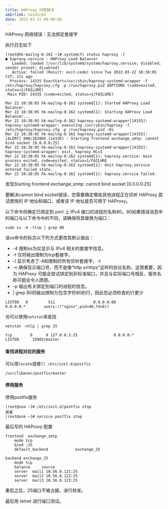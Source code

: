 ```yaml
---
title: HAProxy 问题解决
abbrlink: 5a1d2c0e
date: 2022-03-22 09:00:00
---
```


HAProxy 网络错误：无法绑定套接字

执行日志如下

```
[root@hk-mailng-8-162 ~]# systemctl status haproxy -l
● haproxy.service - HAProxy Load Balancer
   Loaded: loaded (/usr/lib/systemd/system/haproxy.service; disabled; vendor preset: disabled)
   Active: failed (Result: exit-code) since Tue 2022-03-22 10:38:05 CST; 11s ago
  Process: 14335 ExecStart=/usr/sbin/haproxy-systemd-wrapper -f /etc/haproxy/haproxy.cfg -p /run/haproxy.pid $OPTIONS (code=exited, status=1/FAILURE)
 Main PID: 14335 (code=exited, status=1/FAILURE)

Mar 22 10:38:05 hk-mailng-8-162 systemd[1]: Started HAProxy Load Balancer.
Mar 22 10:38:05 hk-mailng-8-162 systemd[1]: Starting HAProxy Load Balancer...
Mar 22 10:38:05 hk-mailng-8-162 haproxy-systemd-wrapper[14335]: haproxy-systemd-wrapper: executing /usr/sbin/haproxy -f /etc/haproxy/haproxy.cfg -p /run/haproxy.pid -Ds
Mar 22 10:38:05 hk-mailng-8-162 haproxy-systemd-wrapper[14335]: [ALERT] 080/103805 (14336) : Starting frontend exchange_smtp: cannot bind socket [0.0.0.0:25]
Mar 22 10:38:05 hk-mailng-8-162 haproxy-systemd-wrapper[14335]: haproxy-systemd-wrapper: exit, haproxy RC=1
Mar 22 10:38:05 hk-mailng-8-162 systemd[1]: haproxy.service: main process exited, code=exited, status=1/FAILURE
Mar 22 10:38:05 hk-mailng-8-162 systemd[1]: Unit haproxy.service entered failed state.
Mar 22 10:38:05 hk-mailng-8-162 systemd[1]: haproxy.service failed.

```

发现Starting frontend exchange_smtp: cannot bind socket [0.0.0.0:25]

要解决cannot bind socket错误，您需要确定哪些其他进程正在侦听 HAProxy 尝试使用的 IP 地址和端口，或者该 IP 地址是否可用于 HAProxy。

以下命令将确定已绑定到 port 上 IPv4 接口的进程的名称80。80如果错误消息中的端口与以下命令中的不同，请确保将其替换为端口：

```
sudo ss -4 -tlnp | grep 80
```

该ss命令的标志以下列方式更改其默认输出：

- -4 限制ss为仅显示与 IPv4 相关的套接字信息。
- -t 仅将输出限制为tcp套接字。
- -l 显示考虑了-4和限制的所有侦听套接字。-t
- -n 确保显示端口号，而不是像“http orhttps”这样的协议名称。这很重要，因为 HAProxy 可能会尝试绑定到非标准端口，并且与实际端口号相反，服务名称可能会令人困惑。
- -p 输出有关绑定到端口的进程的信息。
- | grep 80将输出限制为包含字符80的行，因此您必须检查的行更少


```
LISTEN   0         511                 0.0.0.0:80               0.0.0.0:*        users:(("nginx",pid=40,fd=6))
```

也可以使用`netstat`来查找

```
netstat -ntlp | grep 25

tcp        0      0 127.0.0.1:25                0.0.0.0:*                   LISTEN      15903/master
```

#### 查找进程对应的服务

可以用`locate`或者`ll /etc/init.d/postfix`

```
/usr/libexec/postfix/master
```

#### 停用服务

停用postfix服务

```
[root@usm ~]# /etc/init.d/postfix stop
或者
[root@usm ~]# service postfix stop
```

最后写的 HAProxy 配置

```
frontend  exchange_smtp
    mode tcp
    bind :25
    default_backend            exchange_25

backend exchange_25
    mode tcp
    balance     source
    server  mail1 10.56.8.121:25
    server  mail2 10.56.8.122:25
    server  mail3 10.56.8.123:25
```

重启之后，25端口不被占据，进行转发。

最后用 telnet 进行端口测试。
